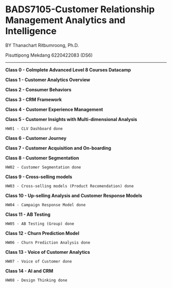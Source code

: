# BADS7105-Customer Relationship Management Analytics and Intelligence

BY Thanachart Ritbumroong, Ph.D.

Pisuttipong Mekdang 6220422083 (DS6)

----------------------------------------------------------------------------------------------------------------------

 **Class 0 - Colmplete Advanced Level 8 Courses Datacamp**
 
 **Class 1 - Customer Analytics Overview**
 
 **Class 2 - Consumer Behaviors**
 
 **Class 3 - CRM Framework**
 
 **Class 4 - Customer Experience Management**
 
 **Class 5 - Customer Insights with Multi-dimensional Analysis**
 
    HW01 - CLV Dashboard done
 
 **Class 6 - Customer Journey**
 
 **Class 7 - Customer Acquisition and On-boarding**
 
 **Class 8 - Customer Segmentation**
 
    HW02 - Customer Segmentation done
 
 **Class 9 - Cross-selling models**
 
    HW03 - Cross-selling models (Product Recomendation) done
 
 **Class 10 - Up-selling Analysis and Customer Response Models**
 
    HW04 - Campaign Response Model done
 
 **Class 11 - AB Testing**
 
    HW05 - AB Testing (Group) done
 
 **Class 12 - Churn Prediction Model**
 
    HW06 - Churn Prediction Analysis done
 
 **Class 13 - Voice of Customer Analytics** 
 
    HW07 - Voice of Customer done
 
 **Class 14 - AI and CRM**
 
    HW08 - Design Thinking done
